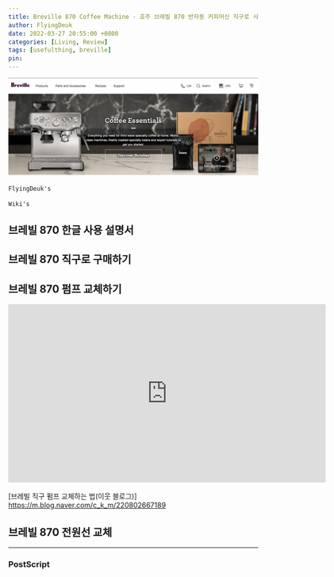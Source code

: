 ```yaml
---
title: Breville 870 Coffee Machine - 호주 브레빌 870 반자동 커피머신 직구로 사용하기 (Feat. 한글 사용설명서, 펌프, 전원선 교체)
author: FlyingDeuk
date: 2022-03-27 20:55:00 +0800
categories: [Living, Review]
tags: [usefulthing, breville]
pin:
---
```


![breville](/img/living/review/breville.jpg)

`FlyingDeuk's`
>


`Wiki's`
>

## 브레빌 870 한글 사용 설명서

## 브레빌 870 직구로 구매하기

## 브레빌 870 펌프 교체하기

<iframe width="640" height="360" src="https://www.youtube.com/embed/MPBPFRpJve8" title="YouTube video player" frameborder="0" allow="accelerometer; autoplay; clipboard-write; encrypted-media; gyroscope; picture-in-picture" allowfullscreen></iframe>

[브레빌 직구 펌프 교체하는 법(이웃 블로그)]
<https://m.blog.naver.com/c_k_m/220802667189>

## 브레빌 870 전원선 교체


-------

### PostScript
